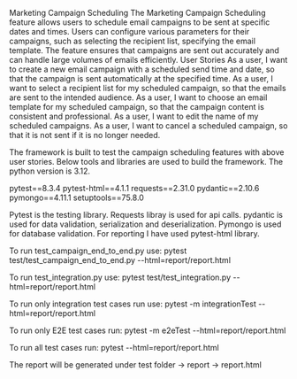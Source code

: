Marketing Campaign Scheduling
The Marketing Campaign Scheduling feature allows users to schedule email campaigns to be sent at specific dates and times. Users can configure various parameters for their campaigns, such as selecting the recipient list, specifying the email template. The feature ensures that campaigns are sent out accurately and can handle large volumes of emails efficiently. 
User Stories
As a user, I want to create a new email campaign with a scheduled send time and date, so that the campaign is sent automatically at the specified time.
As a user, I want to select a recipient list for my scheduled campaign, so that the emails are sent to the intended audience. 
As a user, I want to choose an email template for my scheduled campaign, so that the campaign content is consistent and professional.
As a user, I want to edit the name of my scheduled campaigns.
As a user, I want to cancel a scheduled campaign, so that it is not sent if it is no longer needed.


The framework is built to test the campaign scheduling features with above user stories. Below tools and libraries are used to build the framework. The python version is 3.12.

pytest==8.3.4
pytest-html==4.1.1
requests==2.31.0
pydantic==2.10.6
pymongo==4.11.1
setuptools==75.8.0

Pytest is the testing library. Requests libray is used for api calls. pydantic is used for data validation, serialization and deserialization. Pymongo is used for database validation. For reporting I have used 
pytest-html library.



To run test_campaign_end_to_end.py use: pytest test/test_campaign_end_to_end.py --html=report/report.html

To run test_integration.py use: pytest test/test_integration.py --html=report/report.html

To run only integration test cases run use: pytest -m integrationTest --html=report/report.html

To run only E2E test cases run: pytest -m e2eTest --html=report/report.html

To run all test cases run:  pytest --html=report/report.html

The report will be generated under test folder -> report -> report.html
